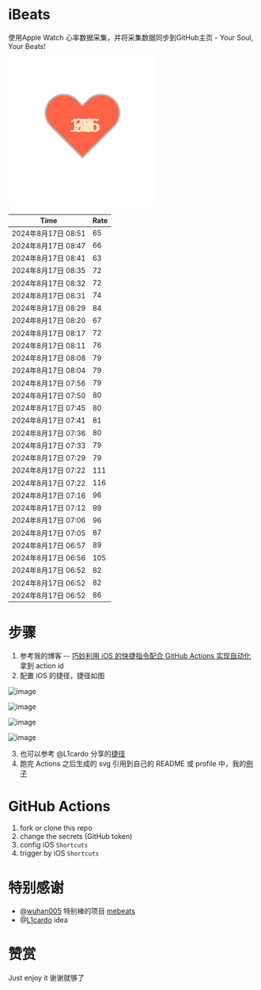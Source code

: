 # iBeats
使用Apple Watch 心率数据采集，并将采集数据同步到GitHub主页 - Your Soul, Your Beats!

![](./files/heart.svg)

<!--START_SECTION:my_heart_rate-->
| Time | Rate | 
 | ---- | ---- | 
| 2024年8月17日 08:51 | 65 |
| 2024年8月17日 08:47 | 66 |
| 2024年8月17日 08:41 | 63 |
| 2024年8月17日 08:35 | 72 |
| 2024年8月17日 08:32 | 72 |
| 2024年8月17日 08:31 | 74 |
| 2024年8月17日 08:29 | 84 |
| 2024年8月17日 08:20 | 67 |
| 2024年8月17日 08:17 | 72 |
| 2024年8月17日 08:11 | 76 |
| 2024年8月17日 08:08 | 79 |
| 2024年8月17日 08:04 | 79 |
| 2024年8月17日 07:56 | 79 |
| 2024年8月17日 07:50 | 80 |
| 2024年8月17日 07:45 | 80 |
| 2024年8月17日 07:41 | 81 |
| 2024年8月17日 07:36 | 80 |
| 2024年8月17日 07:33 | 79 |
| 2024年8月17日 07:29 | 79 |
| 2024年8月17日 07:22 | 111 |
| 2024年8月17日 07:22 | 116 |
| 2024年8月17日 07:16 | 96 |
| 2024年8月17日 07:12 | 99 |
| 2024年8月17日 07:06 | 96 |
| 2024年8月17日 07:05 | 87 |
| 2024年8月17日 06:57 | 89 |
| 2024年8月17日 06:56 | 105 |
| 2024年8月17日 06:52 | 82 |
| 2024年8月17日 06:52 | 82 |
| 2024年8月17日 06:52 | 86 |

<!--END_SECTION:my_heart_rate-->

# 步骤
1. 参考我的博客 -- [巧妙利用 iOS 的快捷指令配合 GitHub Actions 实现自动化](https://github.com/yihong0618/gitblog/issues/198) 拿到 action id
2. 配置 iOS 的捷径，捷径如图

![image](https://user-images.githubusercontent.com/15976103/122154218-0db0b480-ce97-11eb-93bb-5aec07c558dc.png)

![image](https://user-images.githubusercontent.com/15976103/122154236-186b4980-ce97-11eb-8e4b-70551a0391ae.png)

![image](https://user-images.githubusercontent.com/15976103/122154268-2d47dd00-ce97-11eb-902e-3acf292265a9.png)

![image](https://user-images.githubusercontent.com/15976103/122174055-fa144680-ceb4-11eb-9be2-3eb83cd516f7.png)

3. 也可以参考 @L1cardo 分享的[捷径](https://www.icloud.com/shortcuts/6ab6047b459c41ad822ad6b94b1c03d4)
4. 跑完 Actions 之后生成的 svg 引用到自己的 README 或 profile 中，我的[例子](https://github.com/yihong0618) 

# GitHub Actions

1. fork or clone this repo
2. change the secrets (GitHub token)
3. config iOS `Shortcuts` 
4. trigger by iOS `Shortcuts`

# 特别感谢
- @[wuhan005](https://github.com/wuhan005) 特别棒的项目 [mebeats](https://github.com/wuhan005/mebeats)
- @[L1cardo](https://github.com/L1cardo) idea

# 赞赏
Just enjoy it
谢谢就够了
